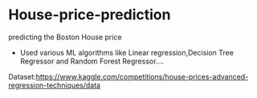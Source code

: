 # House-price-prediction
predicting the Boston House price

- Used various ML algorithms like Linear regression,Decision Tree Regressor and Random Forest Regressor.... 





Dataset:https://www.kaggle.com/competitions/house-prices-advanced-regression-techniques/data
